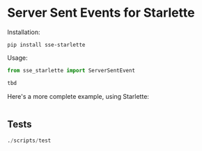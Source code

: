 # Server Sent Events for Starlette

Installation:

```shell
pip install sse-starlette
```

Usage:

```python
from sse_starlette import ServerSentEvent

tbd
```

Here's a more complete example, using Starlette:

```python
```

## Tests
```python
./scripts/test
```
